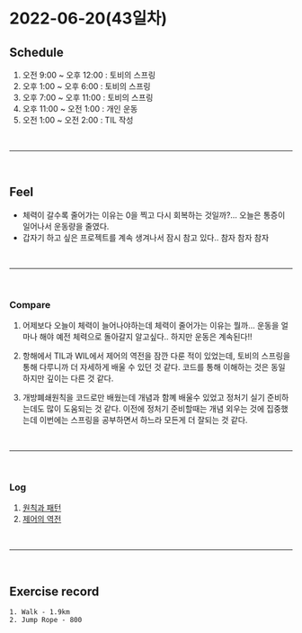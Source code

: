 # 2022-06-20(43일차)

## Schedule
 1) 오전 9:00 ~ 오후 12:00 : 토비의 스프링
 2) 오후 1:00 ~ 오후 6:00 : 토비의 스프링
 3) 오후 7:00 ~ 오후 11:00 : 토비의 스프링
 4) 오후 11:00 ~ 오전 1:00 : 개인 운동
 5) 오전 1:00 ~ 오전 2:00 : TIL 작성

<br />
<hr>
<br />

## Feel
  - 체력이 갈수록 줄어가는 이유는 0을 찍고 다시 회복하는 것일까?... 오늘은 통증이 일어나서 운동량을 줄였다.
  - 갑자기 하고 싶은 프로젝트를 계속 생겨나서 잠시 참고 있다.. 참자 참자 참자

<br />
<hr>
<br />

### Compare
  1. 어제보다 오늘이 체력이 늘어나야하는데 체력이 줄어가는 이유는 뭘까... 운동을 얼마나 해야 예전 체력으로 돌아갈지 알고싶다.. 하지만 운동은 계속된다!!

  2. 항해에서 TIL과 WIL에서 제어의 역전을 잠깐 다룬 적이 있었는데, 토비의 스프링을 통해 다루니까 더 자세하게 배울 수 있던 것 같다. 코드를 통해 이해하는 것은 동일하지만 깊이는 다른 것 같다.

  3. 개방폐쇄원칙을 코드로만 배웠는데 개념과 함꼐 배울수 있었고 정처기 실기 준비하는데도 많이 도움되는 것 같다. 이전에 정처기 준비할때는 개념 외우는 것에 집중했는데 이번에는 스프링을 공부하면서 하느라 모든게 더 잘되는 것 같다.

<br />
<hr>
<br />

### Log
  1. [원칙과 패턴](https://github.com/bang-star/Spring-Self-Study/blob/main/Vol1/day6/Principal_and_Pattern.md)
  2. [제어의 역전](https://github.com/bang-star/Spring-Self-Study/blob/main/Vol1/day6/Inversion_Of_Control.md)

<br />
<hr>
<br />

## Exercise record

    1. Walk - 1.9km
    2. Jump Rope - 800

